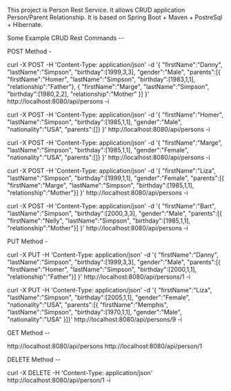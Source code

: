 This project is Person Rest Service. It allows CRUD application Person/Parent Relationship.
It is based on Spring Boot + Maven + PostreSql + Hibernate.

Some Example CRUD Rest Commands --

POST Method -

curl -X POST -H 'Content-Type: application/json' -d '{
"firstName":"Danny",
"lastName":"Simpson",
"birthday":[1999,3,3],
"gender":"Male",
"parents":[{
"firstName":"Homer",
"lastName":"Simpson",
"birthday":[1983,1,1],
"relationship":"Father"}, {
"firstName":"Marge",
"lastName":"Simpson",
"birthday":[1980,2,2],
"relationship":"Mother" }]
}' http://localhost:8080/api/persons -i


curl -X POST -H 'Content-Type: application/json' -d '{
"firstName":"Homer",
"lastName":"Simpson",
"birthday":[1985,1,1],
"gender":"Male",
"nationality":"USA",
"parents":[]}
}' http://localhost:8080/api/persons -i

curl -X POST -H 'Content-Type: application/json' -d '{
"firstName":"Marge",
"lastName":"Simpson",
"birthday":[1985,1,1],
"gender":"Female",
"nationality":"USA",
"parents":[]}
}' http://localhost:8080/api/persons -i


curl -X POST -H 'Content-Type: application/json' -d '{
"firstName":"Liza",
"lastName":"Simpson",
"birthday":[1999,1,1],
"gender":"Female",
"parents":[{
"firstName":"Marge",
"lastName":"Simpson",
"birthday":[1985,1,1],
"relationship":"Mother"}]
}' http://localhost:8080/api/persons -i


curl -X POST -H 'Content-Type: application/json' -d '{
"firstName":"Bart",
"lastName":"Simpson",
"birthday":[2000,3,3],
"gender":"Male",
"parents":[{
"firstName":"Nelly",
"lastName":"Simpson",
"birthday":[1985,1,1],
"relationship":"Mother"}]
}' http://localhost:8080/api/persons -i

PUT Method -

curl -X PUT -H 'Content-Type: application/json' -d '{
"firstName":"Danny",
"lastName":"Simpson",
"birthday":[1999,3,3],
"gender":"Male",
"parents":[{
"firstName":"Homer",
"lastName":"Simpson",
"birthday":[2000,1,1],
"relationship":"Father"}]
}' http://localhost:8080/api/persons/1 -i

curl -X PUT -H 'Content-Type: application/json' -d '{
"firstName":"Liza",
"lastName":"Simpson",
"birthday":[2005,1,1],
"gender":"Female",
"nationality":"USA",
"parents":[{
"firstName":"Memphis",
"lastName":"Simpson",
"birthday":[1970,1,1],
"gender":"Male",
"nationality":"USA"
}]}' http://localhost:8080/api/persons/9 -i

GET Method --

http://localhost:8080/api/persons
http://localhost:8080/api/person/1

DELETE Method --

curl -X DELETE -H 'Content-Type: application/json' http://localhost:8080/api/person/1 -i
